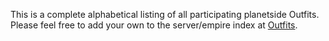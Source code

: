 This is a complete alphabetical listing of all participating planetside
Outfits. Please feel free to add your own to the server/empire index at
[Outfits](Outfits.md "wikilink").
